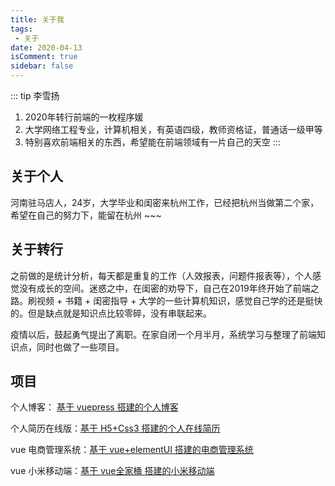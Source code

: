 ```yaml
---
title: 关于我
tags:
 - 关于
date: 2020-04-13
isComment: true
sidebar: false
---
```


::: tip 李雪扬
1. 2020年转行前端的一枚程序媛<br>
2. 大学网络工程专业，计算机相关，有英语四级，教师资格证，普通话一级甲等<br>
3. 特别喜欢前端相关的东西，希望能在前端领域有一片自己的天空
:::

## 关于个人

河南驻马店人，24岁，大学毕业和闺密来杭州工作，已经把杭州当做第二个家，希望在自己的努力下，能留在杭州 ~~~


## 关于转行

之前做的是统计分析，每天都是重复的工作（人效报表，问题件报表等），个人感觉没有成长的空间。迷惑之中，在闺密的劝导下，自己在2019年终开始了前端之路。刷视频 + 书籍 + 闺密指导 + 大学的一些计算机知识，感觉自己学的还是挺快的。但是缺点就是知识点比较零碎，没有串联起来。

疫情以后，鼓起勇气提出了离职。在家自闭一个月半月，系统学习与整理了前端知识点，同时也做了一些项目。


## 项目

个人博客： [基于 vuepress 搭建的个人博客](http://118.25.49.69/)

个人简历在线版：[基于 H5+Css3 搭建的个人在线简历](http://118.25.49.69:8081/)

vue 电商管理系统：[基于 vue+elementUI 搭建的电商管理系统](http://118.25.49.69:8082/)

vue 小米移动端：[基于 vue全家桶 搭建的小米移动端](http://118.25.49.69:8083/)